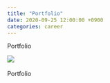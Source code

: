 ```yaml
---
title: "Portfolio"
date: 2020-09-25 12:00:00 +0900
categories: career
---
```


Portfolio

<style type="text/css">
	.custom-list ul {
	    list-style: none;
	    margin: 0;
	    padding: 0;
	    display: flex;
	  }
	.custom-list li {
		flex: 1;
		width: 100%;
	    margin: 0 0 0 0;
	    padding: 0 0 0 10px;
	    border:  0;
	  }
	 .custom-list img {
	    max-width: 100%;
	    height: auto !important;
	  }
</style>
<div>
	<img src="/images/pdf/iOS_Portfolio_20200925.pdf" />
</div>
<!--
<div class="custom-list">
	<ul>
		
		<li><img src="/images/test/mini_intro.png" /></li>
		<li><img src="/images/test/mini_intro.png" /></li>
		<li><img src="/images/test/mini_intro.png" /></li>
		<li><img src="/images/test/mini_intro.png" /></li>
	</ul>
</div>
-->
<div>
<br />
Portfolio
</div>